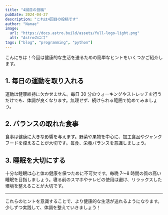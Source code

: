 ```yaml
---
title: "4回目の投稿"
pubDate: 2024-04-27
description: "これは4回目の投稿です"
author: "Nanae"
image:
  url: "https://docs.astro.build/assets/full-logo-light.png"
  alt: "Astroのロゴ"
tags: ["blog", "programming", "python"]
---
```


こんにちは！今回は健康的な生活を送るための簡単なヒントをいくつかご紹介します。

## 1. 毎日の運動を取り入れる

運動は健康維持に欠かせません。毎日 30 分のウォーキングやストレッチを行うだけでも、体調が良くなります。無理せず、続けられる範囲で始めてみましょう。

## 2. バランスの取れた食事

食事は健康に大きな影響を与えます。野菜や果物を中心に、加工食品やジャンクフードを控えることが大切です。毎食、栄養バランスを意識しましょう。

## 3. 睡眠を大切にする

十分な睡眠は心と体の健康を保つために不可欠です。毎晩 7〜8 時間の質の高い睡眠を目指しましょう。寝る前のスマホやテレビの使用は避け、リラックスした環境を整えることが大切です。

---

これらのヒントを意識することで、より健康的な生活が送れるようになります。少しずつ実践して、体調を整えていきましょう！
